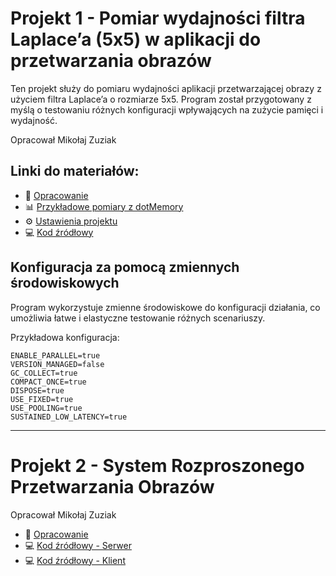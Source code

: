 # Projekt 1 - Pomiar wydajności filtra Laplace’a (5x5) w aplikacji do przetwarzania obrazów

Ten projekt służy do pomiaru wydajności aplikacji przetwarzającej obrazy z użyciem filtra Laplace’a o rozmiarze 5x5. Program został przygotowany z myślą o testowaniu różnych konfiguracji wpływających na zużycie pamięci i wydajność.

Opracował Mikołaj Zuziak

## Linki do materiałów:

- 📄 [Opracowanie](https://github.com/athMZ/ZTP_Projekt/blob/main/ztp-proj1.pdf)  
- 📊 [Przykładowe pomiary z dotMemory](https://github.com/athMZ/ZTP_Projekt/blob/main/samples)  
- ⚙️ [Ustawienia projektu](https://github.com/athMZ/ZTP_Projekt/blob/main/ZTP_Projekt_1%2FZTP_Projekt_1.csproj)  
- 💻 [Kod źródłowy](https://github.com/athMZ/ZTP_Projekt/blob/main/ZTP_Projekt_1/Program.cs)

## Konfiguracja za pomocą zmiennych środowiskowych

Program wykorzystuje zmienne środowiskowe do konfiguracji działania, co umożliwia łatwe i elastyczne testowanie różnych scenariuszy.

Przykładowa konfiguracja:
```
ENABLE_PARALLEL=true
VERSION_MANAGED=false
GC_COLLECT=true
COMPACT_ONCE=true
DISPOSE=true
USE_FIXED=true
USE_POOLING=true
SUSTAINED_LOW_LATENCY=true
```

---

# Projekt 2 - System Rozproszonego Przetwarzania Obrazów

Opracował Mikołaj Zuziak

- 📄 [Opracowanie](https://github.com/athMZ/ZTP_Projekt/blob/main/sprawozdanie-projekt2.md)   
- 💻 [Kod źródłowy - Serwer](https://github.com/athMZ/ZTP_Projekt/tree/main/ImgProcessorServer)
- 💻 [Kod źródłowy - Klient](https://github.com/athMZ/ZTP_Projekt/tree/main/ImgProcessorClient)
